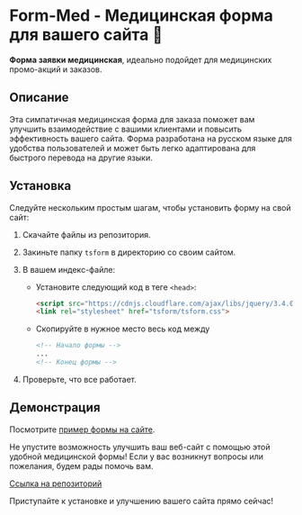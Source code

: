 # Form-Med - Медицинская форма для вашего сайта 🏥

**Форма заявки медицинская**, идеально подойдет для медицинских промо-акций и заказов.

## Описание
Эта симпатичная медицинская форма для заказа поможет вам улучшить взаимодействие с вашими клиентами и повысить эффективность вашего сайта. Форма разработана на русском языке для удобства пользователей и может быть легко адаптирована для быстрого перевода на другие языки.

## Установка
Следуйте нескольким простым шагам, чтобы установить форму на свой сайт:

1. Скачайте файлы из репозитория.
2. Закиньте папку `tsform` в директорию со своим сайтом.
3. В вашем индекс-файле:
   - Установите следующий код в теге `<head>`:
     ```html
     <script src="https://cdnjs.cloudflare.com/ajax/libs/jquery/3.4.0/jquery.js"></script>
     <link rel="stylesheet" href="tsform/tsform.css">
     ```
   - Скопируйте в нужное место весь код между
     ```html
     <!-- Начало формы -->
     ...
     <!-- Конец формы -->
     ```

4. Проверьте, что все работает.

## Демонстрация
Посмотрите [пример формы на сайте](https://t0adsage.github.io/form-med/).

Не упустите возможность улучшить ваш веб-сайт с помощью этой удобной медицинской формы! Если у вас возникнут вопросы или пожелания, будем рады помочь вам.

[Ссылка на репозиторий](https://github.com/t0adsage/form-med)

Приступайте к установке и улучшению вашего сайта прямо сейчас!
